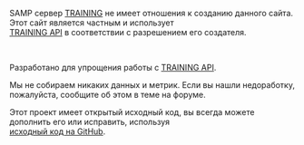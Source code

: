 <p style={{textAlign: 'center'}}>SAMP сервер <a href="https://training-server.com/" target="_blank" rel="noopener noreferrer">TRAINING</a> не имеет отношения к созданию данного сайта. Этот сайт является частным и использует<br /><a href="https://forum.training-server.com/d/3921-training-api" target="_blank" rel="noopener noreferrer">TRAINING API</a> в соответствии с разрешением его создателя.</p><br />
              <p>Разработано для упрощения работы с <a href="https://forum.training-server.com/d/3921-training-api" target="_blank" rel="noopener noreferrer">TRAINING API</a>.</p>
              <p>Мы не собираем никаких данных и метрик. Если вы нашли недоработку, пожалуйста, сообщите об этом в теме на форуме.</p>
              <p>Этот проект имеет открытый исходный код, вы всегда можете дополнить его или исправить, используя<br /><a href="https://github.com/1dontkillme/trainingchecker" target="_blank" rel="noopener noreferrer"><BiLogoGithub /> исходный код на GitHub</a>.</p><br />
